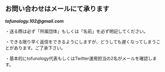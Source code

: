## お問い合わせはメールにて承ります

**_tofunology.102@gmail.com_**

・送る際は必ず「所属団体」もしくは「名前」を必ず明記してください。

・できる限り早く返信をできるようにしますが、どうしても遅くなってしまうことがあります。ご了承下さい。

・基本的にtofunology代表もしくはTwitter運用担当の2名がメールを確認します。
